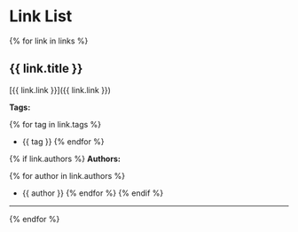 # Link List

{% for link in links %}
## {{ link.title }}

[{{ link.link }}]({{ link.link }})

**Tags:**

{% for tag in link.tags %}
 - {{ tag }}
{% endfor %}

{% if link.authors %}
**Authors:**

{% for author in link.authors %}
 - {{ author }}
{% endfor %}
{% endif %}

<hr style="height:2px;border-width:0;color:gray;background-color:gray">
{% endfor %}
